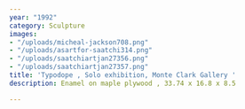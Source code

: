 ```yaml
---
year: "1992"
category: Sculpture
images:
- "/uploads/micheal-jackson708.png"
- "/uploads/asartfor-saatchi314.png"
- "/uploads/saatchiartjan27356.png"
- "/uploads/saatchiartjan27357.png"
title: 'Typodope , Solo exhibition, Monte Clark Gallery '
description: Enamel on maple plywood , 33.74 x 16.8 x 8.5

---
```

